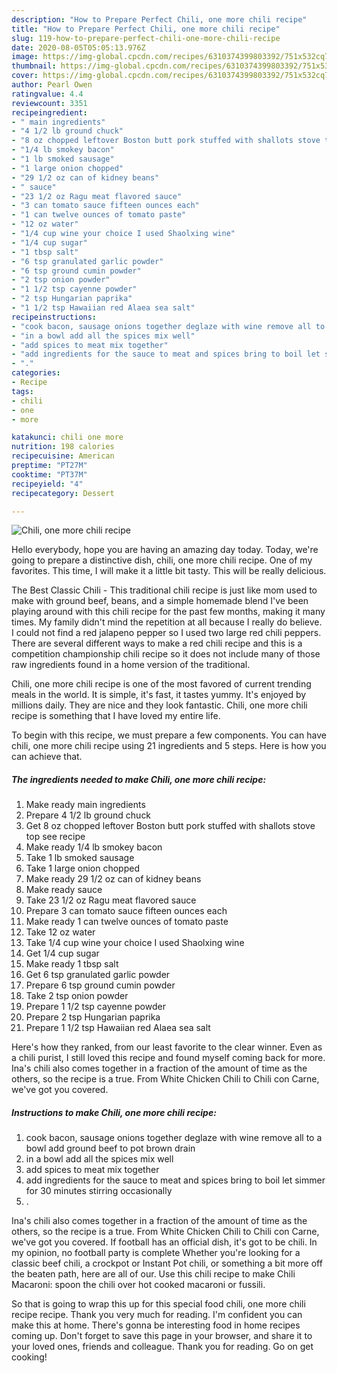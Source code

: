 ```yaml
---
description: "How to Prepare Perfect Chili, one more chili recipe"
title: "How to Prepare Perfect Chili, one more chili recipe"
slug: 119-how-to-prepare-perfect-chili-one-more-chili-recipe
date: 2020-08-05T05:05:13.976Z
image: https://img-global.cpcdn.com/recipes/6310374399803392/751x532cq70/chili-one-more-chili-recipe-recipe-main-photo.jpg
thumbnail: https://img-global.cpcdn.com/recipes/6310374399803392/751x532cq70/chili-one-more-chili-recipe-recipe-main-photo.jpg
cover: https://img-global.cpcdn.com/recipes/6310374399803392/751x532cq70/chili-one-more-chili-recipe-recipe-main-photo.jpg
author: Pearl Owen
ratingvalue: 4.4
reviewcount: 3351
recipeingredient:
- " main ingredients"
- "4 1/2 lb ground chuck"
- "8 oz chopped leftover Boston butt pork stuffed with shallots stove top see recipe"
- "1/4 lb smokey bacon"
- "1 lb smoked sausage"
- "1 large onion chopped"
- "29 1/2 oz can of kidney beans"
- " sauce"
- "23 1/2 oz Ragu meat flavored sauce"
- "3 can tomato sauce fifteen ounces each"
- "1 can twelve ounces of tomato paste"
- "12 oz water"
- "1/4 cup wine your choice I used Shaolxing wine"
- "1/4 cup sugar"
- "1 tbsp salt"
- "6 tsp granulated garlic powder"
- "6 tsp ground cumin powder"
- "2 tsp onion powder"
- "1 1/2 tsp cayenne powder"
- "2 tsp Hungarian paprika"
- "1 1/2 tsp Hawaiian red Alaea sea salt"
recipeinstructions:
- "cook bacon, sausage onions together deglaze with wine remove all to a bowl add ground beef to pot brown drain"
- "in a bowl add all the spices mix well"
- "add spices to meat mix together"
- "add ingredients for the sauce to meat and spices bring to boil let simmer for 30 minutes stirring occasionally"
- "."
categories:
- Recipe
tags:
- chili
- one
- more

katakunci: chili one more 
nutrition: 198 calories
recipecuisine: American
preptime: "PT27M"
cooktime: "PT37M"
recipeyield: "4"
recipecategory: Dessert

---
```



![Chili, one more chili recipe](https://img-global.cpcdn.com/recipes/6310374399803392/751x532cq70/chili-one-more-chili-recipe-recipe-main-photo.jpg)

Hello everybody, hope you are having an amazing day today. Today, we're going to prepare a distinctive dish, chili, one more chili recipe. One of my favorites. This time, I will make it a little bit tasty. This will be really delicious.

The Best Classic Chili - This traditional chili recipe is just like mom used to make with ground beef, beans, and a simple homemade blend I&#39;ve been playing around with this chili recipe for the past few months, making it many times. My family didn&#39;t mind the repetition at all because I really do believe. I could not find a red jalapeno pepper so I used two large red chili peppers. There are several different ways to make a red chili recipe and this is a competition championship chili recipe so it does not include many of those raw ingredients found in a home version of the traditional.

Chili, one more chili recipe is one of the most favored of current trending meals in the world. It is simple, it's fast, it tastes yummy. It's enjoyed by millions daily. They are nice and they look fantastic. Chili, one more chili recipe is something that I have loved my entire life.


To begin with this recipe, we must prepare a few components. You can have chili, one more chili recipe using 21 ingredients and 5 steps. Here is how you can achieve that.

<!--inarticleads1-->

##### The ingredients needed to make Chili, one more chili recipe:

1. Make ready  main ingredients
1. Prepare 4 1/2 lb ground chuck
1. Get 8 oz chopped leftover Boston butt pork stuffed with shallots stove top see recipe
1. Make ready 1/4 lb smokey bacon
1. Take 1 lb smoked sausage
1. Take 1 large onion chopped
1. Make ready 29 1/2 oz can of kidney beans
1. Make ready  sauce
1. Take 23 1/2 oz Ragu meat flavored sauce
1. Prepare 3 can tomato sauce fifteen ounces each
1. Make ready 1 can twelve ounces of tomato paste
1. Take 12 oz water
1. Take 1/4 cup wine your choice I used Shaolxing wine
1. Get 1/4 cup sugar
1. Make ready 1 tbsp salt
1. Get 6 tsp granulated garlic powder
1. Prepare 6 tsp ground cumin powder
1. Take 2 tsp onion powder
1. Prepare 1 1/2 tsp cayenne powder
1. Prepare 2 tsp Hungarian paprika
1. Prepare 1 1/2 tsp Hawaiian red Alaea sea salt


Here&#39;s how they ranked, from our least favorite to the clear winner. Even as a chili purist, I still loved this recipe and found myself coming back for more. Ina&#39;s chili also comes together in a fraction of the amount of time as the others, so the recipe is a true. From White Chicken Chili to Chili con Carne, we&#39;ve got you covered. 

<!--inarticleads2-->

##### Instructions to make Chili, one more chili recipe:

1. cook bacon, sausage onions together deglaze with wine remove all to a bowl add ground beef to pot brown drain
1. in a bowl add all the spices mix well
1. add spices to meat mix together
1. add ingredients for the sauce to meat and spices bring to boil let simmer for 30 minutes stirring occasionally
1. .


Ina&#39;s chili also comes together in a fraction of the amount of time as the others, so the recipe is a true. From White Chicken Chili to Chili con Carne, we&#39;ve got you covered. If football has an official dish, it&#39;s got to be chili. In my opinion, no football party is complete Whether you&#39;re looking for a classic beef chili, a crockpot or Instant Pot chili, or something a bit more off the beaten path, here are all of our. Use this chili recipe to make Chili Macaroni: spoon the chili over hot cooked macaroni or fussili. 

So that is going to wrap this up for this special food chili, one more chili recipe recipe. Thank you very much for reading. I'm confident you can make this at home. There's gonna be interesting food in home recipes coming up. Don't forget to save this page in your browser, and share it to your loved ones, friends and colleague. Thank you for reading. Go on get cooking!
